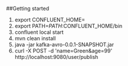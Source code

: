 ##Getting started
1. export CONFLUENT_HOME=<path-to-confluent>
2. export PATH=$PATH:$CONFLUENT_HOME/bin
3. confluent local start
4. mvn clean install
5. java -jar kafka-avro-0.0.1-SNAPSHOT.jar
6. curl -X POST -d 'name=Green&age=99' http://localhost:9080/user/publish
